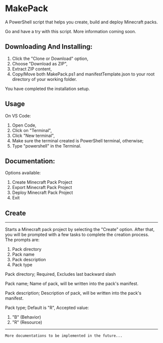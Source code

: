 # MakePack
A PowerShell script that helps you create, build and deploy Minecraft packs.

Go and have a try with this script. More information coming soon.

## Downloading And Installing:
1. Click the "Clone or Download" option,
2. Choose "Download as ZIP",
3. Extract ZIP content,
4. Copy/Move both MakePack.ps1 and manifestTemplate.json to your root directory of your working folder.

You have completed the installation setup.
## Usage
On VS Code:
1. Open Code,
2. Click on "Terminal",
3. Click "New terminal",
4. Make sure the terminal created is PowerShell terminal, otherwise;
5. Type "powershell" in the Terminal.
## Documentation:
Options available:
1. Create Minecraft Pack Project
2. Export Minecraft Pack Project
3. Deploy Minecraft Pack Project
4. Exit

## Create
---
Starts a Minecraft pack project by selecting the "Create" option. After that, you will be prompted with a few tasks to complete the creation process.
The prompts are:
1. Pack directory
2. Pack name
3. Pack description
4. Pack type

Pack directory; Required, Excludes last backward slash

Pack name; Name of pack, will be written into the pack's manifest.

Pack description; Description of pack, will be written into the pack's manifest.

Pack type; Default is "R", Accepted value:
1. "B" (Behavior)
2. "R" (Resource)

---

`More documentations to be implemented in the future...`